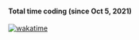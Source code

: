 #### Total time coding (since Oct 5, 2021)
[![wakatime](https://wakatime.com/badge/user/dd5ba58b-098b-44dc-bdb8-38db04a90f5e.svg)](https://wakatime.com/@dd5ba58b-098b-44dc-bdb8-38db04a90f5e)
